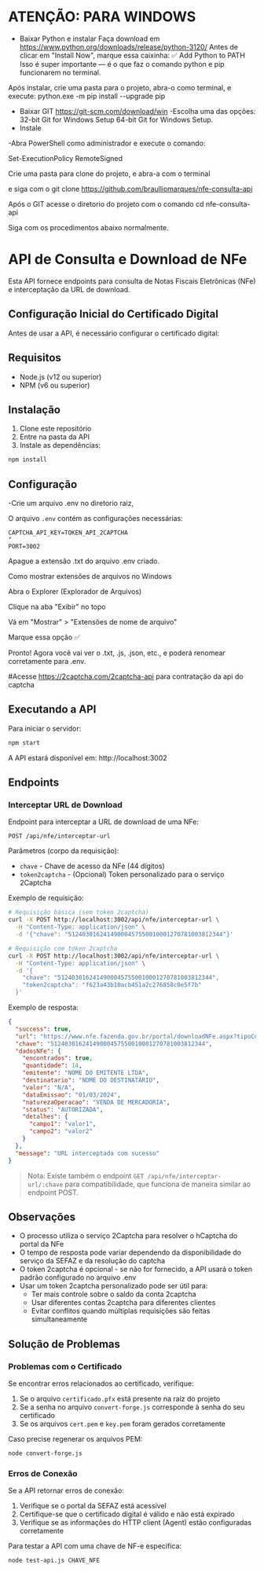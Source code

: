 # ATENÇÃO: PARA WINDOWS

 - Baixar Python e instalar
   Faça download em https://www.python.org/downloads/release/python-3120/
Antes de clicar em "Install Now", marque essa caixinha: ✅ Add Python to PATH
Isso é super importante — é o que faz o comando python e pip funcionarem no terminal.

Após instalar, crie uma pasta para o projeto, abra-o como terminal, e execute:
python.exe -m pip install --upgrade pip



 - Baixar GIT https://git-scm.com/download/win
      -Escolha uma das opções:
         32-bit Git for Windows Setup
         64-bit Git for Windows Setup.
 - Instale


-Abra PowerShell como administrador e execute o comando:

Set-ExecutionPolicy RemoteSigned

Crie uma pasta para clone do projeto, e abra-a com o terminal


e siga com o git clone https://github.com/braulliomarques/nfe-consulta-api
   

Após o GIT acesse o diretorio do projeto com o comando cd nfe-consulta-api





Siga com os procedimentos abaixo normalmente.


# API de Consulta e Download de NFe

Esta API fornece endpoints para consulta de Notas Fiscais Eletrônicas (NFe) e interceptação da URL de download.

## Configuração Inicial do Certificado Digital

Antes de usar a API, é necessário configurar o certificado digital:






## Requisitos

- Node.js (v12 ou superior)
- NPM (v6 ou superior)

## Instalação

1. Clone este repositório
2. Entre na pasta da API
3. Instale as dependências:

```bash
npm install
```

## Configuração

-Crie um arquivo .env no diretorio raiz,

O arquivo `.env` contém as configurações necessárias:

```
CAPTCHA_API_KEY=TOKEN_API_2CAPTCHA 
"
PORT=3002
```
Apague a extensão .txt do arquivo .env criado.

Como mostrar extensões de arquivos no Windows 

Abra o Explorer (Explorador de Arquivos)

Clique na aba "Exibir" no topo

Vá em "Mostrar" > "Extensões de nome de arquivo"

Marque essa opção ✅

Pronto! Agora você vai ver o .txt, .js, .json, etc., e poderá renomear corretamente para .env.


#Acesse https://2captcha.com/2captcha-api para contratação da api do captcha







## Executando a API

Para iniciar o servidor:

```bash
npm start
```

A API estará disponível em: http://localhost:3002

## Endpoints

### Interceptar URL de Download

Endpoint para interceptar a URL de download de uma NFe:

```
POST /api/nfe/interceptar-url
```

Parâmetros (corpo da requisição):
- `chave` - Chave de acesso da NFe (44 dígitos)
- `token2captcha` - (Opcional) Token personalizado para o serviço 2Captcha

Exemplo de requisição:

```bash
# Requisição básica (sem token 2captcha)
curl -X POST http://localhost:3002/api/nfe/interceptar-url \
  -H "Content-Type: application/json" \
  -d '{"chave": "51240301624149000457550010001270781003812344"}'

# Requisição com token 2captcha
curl -X POST http://localhost:3002/api/nfe/interceptar-url \
  -H "Content-Type: application/json" \
  -d '{
    "chave": "51240301624149000457550010001270781003812344",
    "token2captcha": "f623a43b10acb451a2c276858c0e5f7b"
  }'
```

Exemplo de resposta:

```json
{
  "success": true,
  "url": "https://www.nfe.fazenda.gov.br/portal/downloadNFe.aspx?tipoConsulta=resumo&a=/FUbC0GSMHCJjbZ2NgfjZsg6TCH73LphlAQbw+OtsmBc5ekZWk7HifGG8RgIx/zC&tipoConteudo=7PhJ%20gAVw2g=&lp=L0ZVYkMwR1NNSENKamJaMk5nZmpac2c2VENINzNMcGhsQVFidytPdHNtQmM1ZWtaV2s3SGlmR0c4UmdJeC96Qw==",
  "chave": "51240301624149000457550010001270781003812344",
  "dadosNFe": {
    "encontrados": true,
    "quantidade": 14,
    "emitente": "NOME DO EMITENTE LTDA",
    "destinatario": "NOME DO DESTINATÁRIO",
    "valor": "N/A",
    "dataEmissao": "01/03/2024",
    "naturezaOperacao": "VENDA DE MERCADORIA",
    "status": "AUTORIZADA",
    "detalhes": {
      "campo1": "valor1",
      "campo2": "valor2"
    }
  },
  "message": "URL interceptada com sucesso"
}
```

> Nota: Existe também o endpoint `GET /api/nfe/interceptar-url/:chave` para compatibilidade, que funciona de maneira similar ao endpoint POST.

## Observações

- O processo utiliza o serviço 2Captcha para resolver o hCaptcha do portal da NFe
- O tempo de resposta pode variar dependendo da disponibilidade do serviço da SEFAZ e da resolução do captcha
- O token 2captcha é opcional - se não for fornecido, a API usará o token padrão configurado no arquivo .env
- Usar um token 2captcha personalizado pode ser útil para:
  - Ter mais controle sobre o saldo da conta 2captcha
  - Usar diferentes contas 2captcha para diferentes clientes
  - Evitar conflitos quando múltiplas requisições são feitas simultaneamente

## Solução de Problemas

### Problemas com o Certificado

Se encontrar erros relacionados ao certificado, verifique:

1. Se o arquivo `certificado.pfx` está presente na raiz do projeto
2. Se a senha no arquivo `convert-forge.js` corresponde à senha do seu certificado
3. Se os arquivos `cert.pem` e `key.pem` foram gerados corretamente

Caso precise regenerar os arquivos PEM:
```bash
node convert-forge.js
```

### Erros de Conexão

Se a API retornar erros de conexão:

1. Verifique se o portal da SEFAZ está acessível
2. Certifique-se que o certificado digital é válido e não está expirado
3. Verifique se as informações do HTTP client (Agent) estão configuradas corretamente

Para testar a API com uma chave de NF-e específica:
```bash
node test-api.js CHAVE_NFE
``` 
